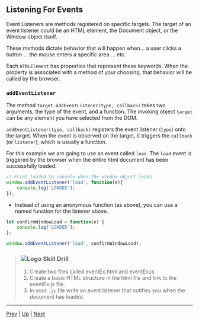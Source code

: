 ## Listening For Events
Event Listeners are methods registered on specific targets. The target of an event listener could be an HTML element, the Document object, or the Window object itself.

These methods dictate behavior that will happen when... a user clicks a button ... the mouse enters a specific area ... etc.

Each `HTMLElement` has properties that represent these keywords. When the property is associated with a method of your choosing, that behavior will be called by the browser.

### `addEventListener`
The method `target.addEventListener(type, callback)` takes two arguments, the type of the event, and a function. The invoking object `target` can be any element you have selected from the DOM.

`addEventListener(type, callback)` registers the event listener (`type`) onto the target. When the event is observed on the target, it triggers the `callback` (or `listener`), which is usually a function.

For this example we are going to use an event called `load`. The `load` event is triggered by the browser when the entire html document has been successfully loaded.

```javascript
// Print loaded to console when the window object loads
window.addEventListener('load', function(e){
	console.log('LOADED');
});
```

* Instead of using an anonymous function (as above), you can use a named function for the listener above.

```javascript
let confirmWindowLoad = function(e) {
	console.log('LOADED');
};

window.addEventListener('load', confirmWindowLoad);
```

> ### ![Logo](http://skilldistillery.com/downloads/sd_logo.jpg) Skill Drill
> 1. Create two files called eventEx.html and eventEx.js.
> 1. Create a basic HTML structure in the html file and link to the eventEx.js file.
> 1. In your `.js` file write an event listener that notifies you when the document has loaded.

<hr>

[Prev](README.md) | [Up](README.md) | [Next](usingEventListeners.md)

